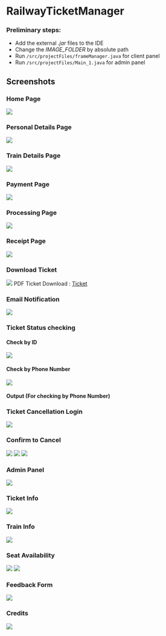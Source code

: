 # RailwayTicketManager
### Preliminary steps:
- Add the external *.jar* files to the IDE
- Change the *IMAGE_FOLDER* by absolute path
- Run ```/src/projectFiles/frameManager.java``` for client panel
- Run ```/src/projectFiles/Main_1.java``` for admin panel

## Screenshots

### Home Page
<img src="https://github.com/AkashSCIENTIST/RailwayTicketManager/blob/master/ss/home%20page.png">

### Personal Details Page
<img src="https://github.com/AkashSCIENTIST/RailwayTicketManager/blob/master/ss/personal%20details%202.png">

### Train Details Page
<img src="https://github.com/AkashSCIENTIST/RailwayTicketManager/blob/master/ss/train%20details%202.png">

### Payment Page
<img src="https://github.com/AkashSCIENTIST/RailwayTicketManager/blob/master/ss/payment%20portal.png">

### Processing Page
<img src="https://github.com/AkashSCIENTIST/RailwayTicketManager/blob/master/ss/processing.png">

### Receipt Page
<img src="https://github.com/AkashSCIENTIST/RailwayTicketManager/blob/master/ss/receipt.png">

### Download Ticket
<img src="https://github.com/AkashSCIENTIST/RailwayTicketManager/blob/master/ss/download%20ticket.png">
PDF Ticket Download : <a href="https://github.com/AkashSCIENTIST/RailwayTicketManager/blob/master/ss/Er208Jo.pdf"> Ticket </a>

### Email Notification
<img src="https://github.com/AkashSCIENTIST/RailwayTicketManager/blob/master/ss/email%20confirmation.png">

### Ticket Status checking
#### Check by ID
<img src="https://github.com/AkashSCIENTIST/RailwayTicketManager/blob/master/ss/check%20by%20ticket%20id.png">

#### Check by Phone Number
<img src="https://github.com/AkashSCIENTIST/RailwayTicketManager/blob/master/ss/check%20by%20phone%20numbers.png">

#### Output (For checking by Phone Number)
<ing src="https://github.com/AkashSCIENTIST/RailwayTicketManager/blob/master/ss/check%20by%20phone%20numbers%20op.png">

### Ticket Cancellation Login
<img src="https://github.com/AkashSCIENTIST/RailwayTicketManager/blob/master/ss/cancellation%20new%20ip.png">

### Confirm to Cancel
<img src="https://github.com/AkashSCIENTIST/RailwayTicketManager/blob/master/ss/cancellation%20frame%20op.png">
<img src="https://github.com/AkashSCIENTIST/RailwayTicketManager/blob/master/ss/cancel%20confirmation.png">
<img src="https://github.com/AkashSCIENTIST/RailwayTicketManager/blob/master/ss/cancel%20successful!.png">

### Admin Panel
<img src="https://github.com/AkashSCIENTIST/RailwayTicketManager/blob/master/ss/admin%20page.png">

### Ticket Info
<img src="https://github.com/AkashSCIENTIST/RailwayTicketManager/blob/master/ss/tickets%20reserved.png">

### Train Info
<img src="https://github.com/AkashSCIENTIST/RailwayTicketManager/blob/master/ss/available%20trains.png">

### Seat Availability
<img src="https://github.com/AkashSCIENTIST/RailwayTicketManager/blob/master/ss/trains%20available.png">
<img src="https://github.com/AkashSCIENTIST/RailwayTicketManager/blob/master/ss/seat%20availability%20for%20chosen%20train.png">

### Feedback Form
<img src="https://github.com/AkashSCIENTIST/RailwayTicketManager/blob/master/ss/feedback%20form.png">

### Credits
<img src="https://github.com/AkashSCIENTIST/RailwayTicketManager/blob/master/ss/credits.png">
